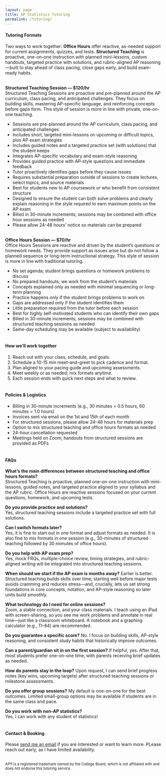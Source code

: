 ```yaml
---
layout: page
title: AP Statistics Tutoring
permalink: /tutoring/
---
```

#### **Tutoring Formats**
Two ways to work together: **Office Hours** offer reactive, as-needed support for current assignments, quizzes, and tests. **Structured Teaching** is proactive, one-on-one instruction with planned mini-lessons, custom handouts, targeted practice with solutions, and rubric-aligned AP reasoning—built to stay ahead of class pacing, close gaps early, and build exam-ready habits.
<br><br>

**Structured Teaching Session — $120/hr**<br>
Structured Teaching Sessions are proactive and pre-planned around the AP curriculum, class pacing, and anticipated challenges. They focus on building skills, mastering AP-specific language, and reinforcing concepts before gaps form. This style of session is more in line with private, one-on-one teaching. 

- Sessions are pre-planned around the AP curriculum, class pacing, and anticipated challenges
- Includes short, targeted mini-lessons on upcoming or difficult topics, plus AP exam strategies
- Includes guided notes and a targeted practice set (with solutions) that the student keeps
- Integrates AP-specific vocabulary and exam-style reasoning
- Provides guided practice with AP-style questions and immediate feedback
- Tutor proactively identifies gaps before they cause issues
- Requires substantial preparation outside of sessions to create lectures, select topics, and source materials
- Best for students new to AP coursework or who benefit from consistent structure
- Designed to ensure the student can both solve problems and clearly explain reasoning in the style required to earn maximum points on the AP exam
- Billed in 30-minute increments; sessions may be combined with office hour sessions as needed
- Please allow 24-48 hours’ notice so materials can be prepared
<br><br>

**Office Hours Session — $70/hr**<br>
Office Hours Sessions are reactive and driven by the student’s questions or homework needs. They provide support as issues arise but do not follow a planned sequence or long-term instructional strategy. This style of session is more in line with traditional tutoring. 

- No set agenda; student brings questions or homework problems to discuss
- No prepared handouts; we work from the student’s materials
- Concepts explained only as needed with minimal sequencing or long-term planning
- Practice happens only if the student brings problems to work on 
- Gaps are addressed only if the student identifies them
- Little preparation required from the tutor before each session
- Best for highly self-motivated students who can identify their own gaps
- Billed in 30-minute increments; sessions may be combined with structured teaching sessions as needed
- Same-day scheduling may be available (subject to availability)
<br><br>

#### **How we’ll work together**

1. Reach out with your class, schedule, and goals.  
2. Schedule a 10-15 min meet-and-greet to pick cadence and format.  
3. Plan aligned to your pacing guide and upcoming assessments.  
4. Meet weekly or as needed; mix formats anytime.  
5. Each session ends with quick next steps and what to review.
<br><br>

#### **Policies & Logistics**
- Billing in 30-minute increments (e.g., 30 minutes = 0.5 hours, 60 minutes = 1.0 hours)  
- Invoices sent via email on the 1st and 15th of each month
- For structured sessions, please allow 24-48 hours for materials prep  
- Option to mix structured teaching and office hours formats as needed  
- 24-hour cancellation requested
- Meetings held on Zoom; handouts from structured sessions are provided as PDFs
<br><br>

#### **FAQs**
**What’s the main differences between structured teaching and office hours formats?**  
Structured Teaching is proactive, planned one-on-one instruction with mini-lessons, guided notes, and targeted practice aligned to your syllabus and the AP rubric. Office Hours are reactive sessions focused on your current questions, homework, and upcoming tests.

**Do you provide practice and solutions?**  
Yes, structured teaching sessions include a targeted practice set with full solutions.

**Can I switch formats later?**  
Yes, it is fine to start out in one format and adjust formats as needed. It is also fine to mix formats in one session (e.g., 30-minutes of structured teaching followed by 30 mimutes of office hours).

**Do you help with AP exam prep?**  
Yes, mock FRQs, multiple-choice review, timing strategies, and rubric-aligned writing will be integrated into structured teaching sessions.

**When should we start if the AP exam is months away?**
Earlier is better. Structured teaching builds skills over time; starting well before major tests avoids cramming and reduces stress—and, crucially, lets us set strong foundations in core concepts, notation, and AP-style reasoning so later units build smoothly.

**What technology do I need for online sessions?**  
Zoom, a stable connection, and your class materials. I teach using an iPad with screen-sharing, so you see me work problems and annotate in real time—just like a classroom whiteboard. A notebook and a graphing calculator (e.g., TI-84) are recommended.

**Do you guarantee a specific score?**
No. I focus on building skills, AP-style reasoning, and consistent study habits that historically improve outcomes.

**Can a parent/guardian sit in on the first session?**
If helpful, yes. After that, most students prefer one-on-one time, with parents receiving brief updates as needed.

**How do parents stay in the loop?**
Upon request, I can send brief progress notes (key wins, upcoming targets) after structured teaching sessions or milestone assessments.

**Do you offer group sessions?**
My default is one-on-one for the best outcomes. Limited small-group options may be available if students are in the same class and pace.

**Do you work with non-AP statistics?**  
Yes, I can work with any student of statistics!
<br><br>

#### **Contact & Booking**
Please [send me an email](mailto:delnokatherine@gmail.com) if you are interested or want to learn more. PLease reach out early, as I have limited availability. 
<br><br>

<small>AP® is a registered trademark owned by the College Board, which is not affiliated with and does not endorse this tutoring service.</small>